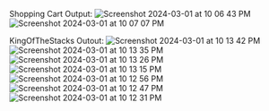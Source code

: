Shopping Cart Output: 
![Screenshot 2024-03-01 at 10 06 43 PM](https://github.com/TheLegend274/DSA/assets/125936934/2f275839-d7c5-419a-9eb3-c35e4fe6d8b6)
![Screenshot 2024-03-01 at 10 07 07 PM](https://github.com/TheLegend274/DSA/assets/125936934/aed9ff59-8ed9-487c-b312-f0a77cb0e431)


KingOfTheStacks Outout:
![Screenshot 2024-03-01 at 10 13 42 PM](https://github.com/TheLegend274/DSA/assets/125936934/5a4c3325-1e34-4ea4-8b93-b34f7e7e0ebf)
![Screenshot 2024-03-01 at 10 13 35 PM](https://github.com/TheLegend274/DSA/assets/125936934/c3a85b62-d822-474d-9d44-d0b30cc41618)
![Screenshot 2024-03-01 at 10 13 26 PM](https://github.com/TheLegend274/DSA/assets/125936934/0d5d3756-5b7d-4f88-809e-63618993fb8e)
![Screenshot 2024-03-01 at 10 13 15 PM](https://github.com/TheLegend274/DSA/assets/125936934/7aa87919-708c-47a5-b412-fa32a2d42992)
![Screenshot 2024-03-01 at 10 12 56 PM](https://github.com/TheLegend274/DSA/assets/125936934/5850a96f-db5c-4704-9c5f-e282c37533ce)
![Screenshot 2024-03-01 at 10 12 47 PM](https://github.com/TheLegend274/DSA/assets/125936934/4541933e-9e0e-4745-b4aa-fcacb771ef9e)
![Screenshot 2024-03-01 at 10 12 31 PM](https://github.com/TheLegend274/DSA/assets/125936934/cf95facf-dd77-4d72-b403-49a6c0f671e2)
